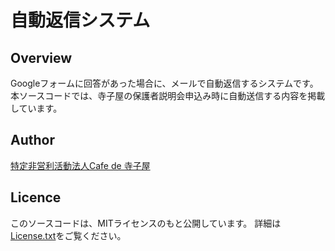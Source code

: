 # 自動返信システム

## Overview

Googleフォームに回答があった場合に、メールで自動返信するシステムです。
本ソースコードでは、寺子屋の保護者説明会申込み時に自動送信する内容を掲載しています。

## Author

[特定非営利活動法人Cafe de 寺子屋](https://www.cafe-de-terakoya.or.jp/)

## Licence

このソースコードは、MITライセンスのもと公開しています。
詳細は[License.txt](https://github.com/cafe-de-terakoya/system_auto-reply/blob/main/Licence.txt)をご覧ください。

